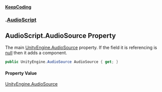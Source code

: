 #### [KeepCoding](index.md 'index')
### [](.md '').[AudioScript](AudioScript.md 'AudioScript')
## AudioScript.AudioSource Property
The main [UnityEngine.AudioSource](https://docs.microsoft.com/en-us/dotnet/api/UnityEngine.AudioSource 'UnityEngine.AudioSource') property. If the field it is referencing is [null](https://docs.microsoft.com/en-us/dotnet/csharp/language-reference/keywords/null 'https://docs.microsoft.com/en-us/dotnet/csharp/language-reference/keywords/null') then it adds a component.  
```csharp
public UnityEngine.AudioSource AudioSource { get; }
```
#### Property Value
[UnityEngine.AudioSource](https://docs.microsoft.com/en-us/dotnet/api/UnityEngine.AudioSource 'UnityEngine.AudioSource')
